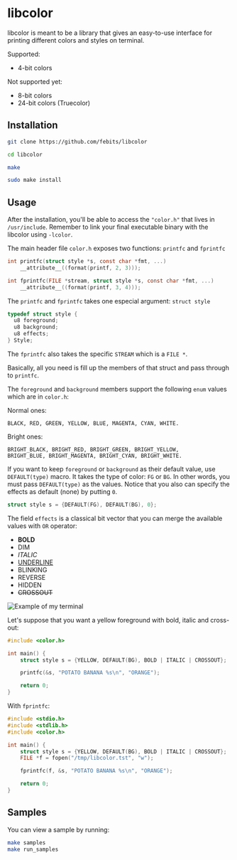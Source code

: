 # libcolor

libcolor is meant to be a library that gives an easy-to-use interface for printing different colors and styles on terminal.

Supported:
- 4-bit colors

Not supported yet:
- 8-bit colors
- 24-bit colors (Truecolor)

## Installation
```bash
git clone https://github.com/febits/libcolor
```
```bash
cd libcolor
```
```bash
make
```
```bash
sudo make install
```

## Usage

After the installation, you'll be able to access the `"color.h"` that lives in `/usr/include`. Remember to link your final executable binary with the libcolor using `-lcolor`.

The main header file `color.h` exposes two functions: `printfc` and `fprintfc`
```c
int printfc(struct style *s, const char *fmt, ...)
    __attribute__((format(printf, 2, 3)));
```

```c
int fprintfc(FILE *stream, struct style *s, const char *fmt, ...)
    __attribute__((format(printf, 3, 4)));
```

The `printfc` and `fprintfc` takes one especial argument: `struct style`
```c
typedef struct style {
  u8 foreground;
  u8 background;
  u8 effects;
} Style;
```

The `fprintfc` also takes the specific `STREAM` which is a `FILE *`.

Basically, all you need is fill up the members of that struct and pass through to `printfc`.

The `foreground` and `background` members support the following `enum` values which are in `color.h`:

Normal ones:
```
BLACK, RED, GREEN, YELLOW, BLUE, MAGENTA, CYAN, WHITE.
```

Bright ones:
```
BRIGHT_BLACK, BRIGHT_RED, BRIGHT_GREEN, BRIGHT_YELLOW, 
BRIGHT_BLUE, BRIGHT_MAGENTA, BRIGHT_CYAN, BRIGHT_WHITE.
```

If you want to keep `foreground` or `background` as their default value, use `DEFAULT(type)` macro. It takes the type of color: `FG` or `BG`. In other words, you must pass `DEFAULT(type)` as the values. Notice that you also can specify the effects as default (none) by putting `0`.

```c
struct style s = {DEFAULT(FG), DEFAULT(BG), 0};
```

The field `effects` is a classical bit vector that you can merge the available values with `OR` operator:
- **BOLD**
- DIM
- *ITALIC*
- <u>UNDERLINE</u>
- <blink>BLINKING</blink>
- REVERSE
- HIDDEN
- ~~CROSSOUT~~

![**Example of my terminal**](https://i.imgur.com/Husu49J.png)

Let's suppose that you want a yellow foreground with bold, italic and cross-out:

```c
#include <color.h>

int main() {
    struct style s = {YELLOW, DEFAULT(BG), BOLD | ITALIC | CROSSOUT};

    printfc(&s, "POTATO BANANA %s\n", "ORANGE");

    return 0;
}

```

With `fprintfc`:

```c
#include <stdio.h>
#include <stdlib.h>
#include <color.h>

int main() {
    struct style s = {YELLOW, DEFAULT(BG), BOLD | ITALIC | CROSSOUT};
    FILE *f = fopen("/tmp/libcolor.tst", "w");

    fprintfc(f, &s, "POTATO BANANA %s\n", "ORANGE");

    return 0;
}
```

## Samples

You can view a sample by running:
```bash
make samples
make run_samples
```
